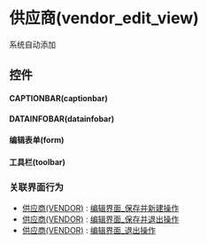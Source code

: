# 供应商(vendor_edit_view)  <!-- {docsify-ignore-all} -->


系统自动添加



## 控件
#### CAPTIONBAR(captionbar)
#### DATAINFOBAR(datainfobar)
#### 编辑表单(form)
#### 工具栏(toolbar)


### 关联界面行为
  * [供应商(VENDOR)](module/crm/vendor) : [编辑界面_保存并新建操作](module/crm/vendor#界面行为)
  * [供应商(VENDOR)](module/crm/vendor) : [编辑界面_保存并退出操作](module/crm/vendor#界面行为)
  * [供应商(VENDOR)](module/crm/vendor) : [编辑界面_退出操作](module/crm/vendor#界面行为)

<script>
 const { createApp } = Vue
  createApp({
    data() {
      return {

      }
    }
  }).use(ElementPlus).mount('#app')
</script>